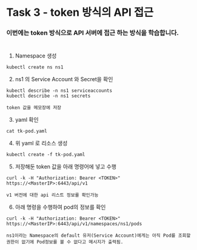 # Task 3 - token 방식의 API 접근

### 이번에는 token 방식으로 API 서버에 접근 하는 방식을 학습합니다.
#

1. Namespace 생성
```
kubectl create ns ns1
```

2. ns1 의 Service Account 와 Secret을 확인
```
kubectl describe -n ns1 serviceaccounts
kubectl describe -n ns1 secrets
```  
```
token 값을 메모장에 저장
```

3. yaml 확인
```
cat tk-pod.yaml
```

4. 위 yaml 로 리소스 생성
```
kubectl create -f tk-pod.yaml
```

5. 저장해둔 token 값을 아래 명령어에 넣고 수행
```
curl -k -H "Authorization: Bearer <TOKEN>" https://<MasterIP>:6443/api/v1
```
```
v1 버전에 대한 api 리스트 정보를 확인가능
```

6.  아래 명령을 수행하여 pod의 정보를 확인
```
curl -k -H "Authorization: Bearer <TOKEN>" https://<MasterIP>:6443/api/v1/namespaces/ns1/pods
```
```
ns1이라는 Namespace의 default 유저(Service Account)에게는 아직 Pod를 조회할 권한이 없기에 Pod정보를 볼 수 없다고 메시지가 출력됨.
```
